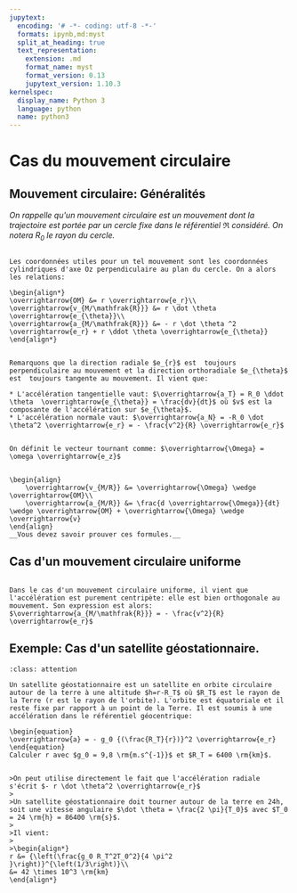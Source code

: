 ```yaml
---
jupytext:
  encoding: '# -*- coding: utf-8 -*-'
  formats: ipynb,md:myst
  split_at_heading: true
  text_representation:
    extension: .md
    format_name: myst
    format_version: 0.13
    jupytext_version: 1.10.3
kernelspec:
  display_name: Python 3
  language: python
  name: python3
---
```

# Cas du mouvement circulaire

## Mouvement circulaire: Généralités

_On rappelle qu'un mouvement circulaire est un mouvement dont la trajectoire est portée par un cercle fixe dans le référentiel $\mathfrak{R}$ considéré. On notera $R_0$ le rayon du cercle._


````{important} __Fondamental : Système de coordonnées et expressions__

Les coordonnées utiles pour un tel mouvement sont les coordonnées cylindriques d'axe Oz perpendiculaire au plan du cercle. On a alors les relations:

\begin{align*}
\overrightarrow{OM} &= r \overrightarrow{e_r}\\
\overrightarrow{v_{M/\mathfrak{R}}} &= r \dot \theta \overrightarrow{e_{\theta}}\\
\overrightarrow{a_{M/\mathfrak{R}}} &= - r \dot \theta ^2 \overrightarrow{e_r} + r \ddot \theta \overrightarrow{e_{\theta}}
\end{align*}
````
````{important} __Fondamental : Accélération tangentielle et normale__

Remarquons que la direction radiale $e_{r}$ est  toujours perpendiculaire au mouvement et la direction orthoradiale $e_{\theta}$ est  toujours tangente au mouvement. Il vient que:

* L'accélération tangentielle vaut: $\overrightarrow{a_T} = R_0 \ddot \theta  \overrightarrow{e_{\theta}} = \frac{dv}{dt}$ où $v$ est la composante de l'accélération sur $e_{\theta}$.
* L'accélération normale vaut: $\overrightarrow{a_N} = -R_0 \dot \theta^2 \overrightarrow{e_r} = - \frac{v^2}{R} \overrightarrow{e_r}$
````

````{important} __Définition : Vecteur tournant__

On définit le vecteur tournant comme: $\overrightarrow{\Omega} = \omega \overrightarrow{e_z}$

````

````{important} __Fondamental : Expressions en fonction du vecteur tournant.__

\begin{align}
    \overrightarrow{v_{M/R}} &= \overrightarrow{\Omega} \wedge \overrightarrow{OM}\\
    \overrightarrow{a_{M/R}} &= \frac{d \overrightarrow{\Omega}}{dt} \wedge \overrightarrow{OM} + \overrightarrow{\Omega} \wedge \overrightarrow{v}
\end{align}
__Vous devez savoir prouver ces formules.__
````

## Cas d'un mouvement circulaire uniforme

````{important} __Fondamental : Expressions__

Dans le cas d'un mouvement circulaire uniforme, il vient que l'accélération est purement centripète: elle est bien orthogonale au mouvement. Son expression est alors: $\overrightarrow{a_{M/\mathfrak{R}}} = - \frac{v^2}{R} \overrightarrow{e_r}$
````

## Exemple: Cas d'un satellite géostationnaire.

````{admonition} Exercice 
:class: attention

Un satellite géostationnaire est un satellite en orbite circulaire autour de la terre à une altitude $h=r-R_T$ où $R_T$ est le rayon de la Terre (r est le rayon de l'orbite). L'orbite est équatoriale et il reste fixe par rapport à un point de la Terre. Il est soumis à une accélération dans le référentiel géocentrique:

\begin{equation}
\overrightarrow{a} = - g_0 {(\frac{R_T}{r})}^2 \overrightarrow{e_r}
\end{equation}
Calculer r avec $g_0 = 9,8 \rm{m.s^{-1}}$ et $R_T = 6400 \rm{km}$.
````

````{dropdown} Résolution

>On peut utilise directement le fait que l'accélération radiale s'écrit $- r \dot \theta^2 \overrightarrow{e_r}$
>
>Un satellite géostationnaire doit tourner autour de la terre en 24h, soit une vitesse angulaire $\dot \theta = \frac{2 \pi}{T_0}$ avec $T_0 = 24 \rm{h} = 86400 \rm{s}$.
>
>Il vient:
>
>\begin{align*}
r &= {\left(\frac{g_0 R_T^2T_0^2}{4 \pi^2 }\right)}^{\left(1/3\right)}\\
&= 42 \times 10^3 \rm{km}
\end{align*}
````

